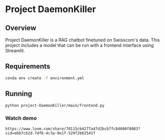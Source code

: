 # Project DaemonKiller

## Overview

Project DaemonKiller is a RAG chatbot finetuned on Swisscom's data. This project includes a model that can be run with a frontend interface using Streamlit.

## Requirements

```bash
conda env create -f environment.yml
```

## Running
```bash
python project-DaemonKiller/main/frontend.py
```
### Watch demo
```url
https://www.loom.com/share/70115cb4277a47d2bcb7fc84606f8083?sid=ebb7cb2d-74f6-4c3a-9e1f-529f2b62541f
```